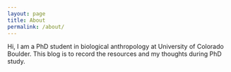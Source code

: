 ```yaml
---
layout: page
title: About
permalink: /about/
---
```

Hi, I am a PhD student in biological anthropology at University of Colorado Boulder.
This blog is to record the resources and my thoughts during PhD study.
